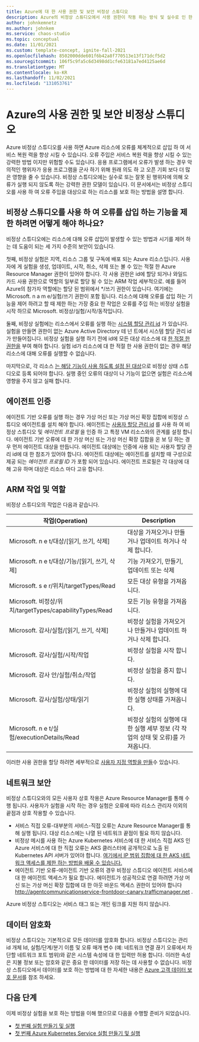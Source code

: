 ```yaml
---
title: Azure에 대 한 사용 권한 및 보안 비정상 스튜디오
description: Azure의 비정상 스튜디오에서 사용 권한이 작동 하는 방식 및 실수로 인 한 오류 주입 으로부터 리소스를 보호 하는 방법을 이해 합니다.
author: johnkemnetz
ms.author: johnkem
ms.service: chaos-studio
ms.topic: conceptual
ms.date: 11/01/2021
ms.custom: template-concept, ignite-fall-2021
ms.openlocfilehash: 8502000dde601f6b42a8f770513e13f171dcf5d2
ms.sourcegitcommit: 106f5c9fa5c6d3498dd1cfe63181a7ed4125ae6d
ms.translationtype: MT
ms.contentlocale: ko-KR
ms.lasthandoff: 11/02/2021
ms.locfileid: "131053761"
---
```

# <a name="permissions-and-security-in-azure-chaos-studio"></a>Azure의 사용 권한 및 보안 비정상 스튜디오

Azure 비정상 스튜디오를 사용 하면 Azure 리소스에 오류를 체계적으로 삽입 하 여 서비스 복원 력을 향상 시킬 수 있습니다. 오류 주입은 서비스 복원 력을 향상 시킬 수 있는 강력한 방법 이지만 위험할 수도 있습니다. 응용 프로그램에서 오류가 발생 하는 경우 악의적인 행위자가 응용 프로그램을 군사 하기 위해 원래 의도 하 고 오픈 기회 보다 더 많은 영향을 줄 수 있습니다. 비정상 스튜디오에는 실수로 또는 잘못 된 행위자에 의해 오류가 실행 되지 않도록 하는 강력한 권한 모델이 있습니다. 이 문서에서는 비정상 스튜디오를 사용 하 여 오류 주입을 대상으로 하는 리소스를 보호 하는 방법을 설명 합니다.

## <a name="how-can-i-restrict-the-ability-to-inject-faults-with-chaos-studio"></a>비정상 스튜디오를 사용 하 여 오류를 삽입 하는 기능을 제한 하려면 어떻게 해야 하나요?

비정상 스튜디오에는 리소스에 대해 오류 삽입이 발생할 수 있는 방법과 시기를 제어 하는 데 도움이 되는 세 가지 수준의 보안이 있습니다.

첫째, 비정상 실험은 지역, 리소스 그룹 및 구독에 배포 되는 Azure 리소스입니다. 사용자에 게 실험을 생성, 업데이트, 시작, 취소, 삭제 또는 볼 수 있는 적절 한 Azure Resource Manager 권한이 있어야 합니다. 각 사용 권한은 id에 할당 되거나 와일드 카드 사용 권한으로 역할의 일부로 할당 될 수 있는 ARM 작업 세부적으로. 예를 들어 Azure의 참가자 역할에는 할당 된 범위에서 */쓰기 권한이 있습니다. 여기에는 Microsoft. n a m e/실험/쓰기 권한이 포함 됩니다. 리소스에 대해 오류를 삽입 하는 기능을 제어 하려고 할 때 제한 하는 가장 중요 한 작업은 오류를 주입 하는 비정상 실험을 시작 하므로 Microsoft. 비정상/실험/시작/동작입니다.

둘째, 비정상 실험에는 리소스에서 오류를 실행 하는 [시스템 할당 관리 id](../active-directory/managed-identities-azure-resources/overview.md) 가 있습니다. 실험을 만들면 권한이 없는 Azure Active Directory 테 넌 트에서 시스템 할당 관리 id가 만들어집니다. 비정상 실험을 실행 하기 전에 id에 모든 대상 리소스에 대 [한 적절 한 권한을](chaos-studio-fault-providers.md) 부여 해야 합니다. 실험 id가 리소스에 대 한 적절 한 사용 권한이 없는 경우 해당 리소스에 대해 오류를 실행할 수 없습니다.

마지막으로, 각 리소스 [는 해당 기능이 사용 하도록 설정 된 대상](chaos-studio-targets-capabilities.md)으로 비정상 상태 스튜디오로 등록 되어야 합니다. 실행 중인 오류의 대상이 나 기능이 없으면 실험은 리소스에 영향을 주지 않고 실패 합니다.

## <a name="agent-authentication"></a>에이전트 인증

에이전트 기반 오류를 실행 하는 경우 가상 머신 또는 가상 머신 확장 집합에 비정상 스튜디오 에이전트를 설치 해야 합니다. 에이전트는 [사용자 할당 관리 id](../active-directory/managed-identities-azure-resources/overview.md) 를 사용 하 여 비정상 스튜디오 및 *에이전트 프로필* 을 인증 하 고 특정 VM 리소스와의 관계를 설정 합니다. 에이전트 기반 오류에 대 한 가상 머신 또는 가상 머신 확장 집합을 온 보 딩 하는 경우 먼저 에이전트 대상을 만듭니다. 에이전트 대상에는 인증에 사용 되는 사용자 할당 관리 id에 대 한 참조가 있어야 합니다. 에이전트 대상에는 에이전트를 설치할 때 구성으로 제공 되는 *에이전트 프로필 ID* 가 포함 되어 있습니다. 에이전트 프로필은 각 대상에 대해 고유 하며 대상은 리소스 마다 고유 합니다.

## <a name="arm-operations-and-roles"></a>ARM 작업 및 역할

비정상 스튜디오의 작업은 다음과 같습니다.

| 작업(Operation) | Description |
| -- | -- |
| Microsoft. n e t/대상/[읽기, 쓰기, 삭제] | 대상을 가져오거나 만들거나 업데이트 하거나 삭제 합니다. |
| Microsoft. n e t/대상/기능/[읽기, 쓰기, 삭제] | 기능 가져오기, 만들기, 업데이트 또는 삭제 |
| Microsoft. s e r/위치/targetTypes/Read | 모든 대상 유형을 가져옵니다. |
| Microsoft. 비정상/위치/targetTypes/capabilityTypes/Read | 모든 기능 유형을 가져옵니다. |
| Microsoft. 감사/실험/[읽기, 쓰기, 삭제] | 비정상 실험을 가져오거나 만들거나 업데이트 하거나 삭제 합니다. |
| Microsoft. 감사/실험/시작/작업 | 비정상 실험을 시작 합니다. |
| Microsoft. 감사 안/실험/취소/작업 | 비정상 실험을 중지 합니다. |
| Microsoft. 감사/실험/상태/읽기 | 비정상 실험의 실행에 대 한 실행 상태를 가져옵니다. |
| Microsoft. n e t/실험/executionDetails/Read | 비정상 실험의 실행에 대 한 실행 세부 정보 (각 작업의 상태 및 오류)를 가져옵니다. |

이러한 사용 권한을 할당 하려면 세부적으로 [사용자 지정 역할을 만들](../role-based-access-control/custom-roles.md)수 있습니다.

## <a name="network-security"></a>네트워크 보안

비정상 스튜디오와의 모든 사용자 상호 작용은 Azure Resource Manager를 통해 수행 됩니다. 사용자가 실험을 시작 하는 경우 실험은 오류에 따라 리소스 관리자 이외의 끝점과 상호 작용할 수 있습니다.
* 서비스 직접 오류-대부분의 서비스-직접 오류는 Azure Resource Manager를 통해 실행 됩니다. 대상 리소스에는 나열 된 네트워크 끝점이 필요 하지 않습니다.
* 비정상 메시를 사용 하는 Azure Kubernetes 서비스에 대 한 서비스 직접 AKS 인 Azure 서비스에 대 한 직접 오류는 AKS 클러스터에 공개적으로 노출 된 Kubernetes API 서버가 있어야 합니다. [여기에서 IP 범위 집합에 대 한 AKS 네트워크 액세스를 제한 하는 방법을 배울 수 있습니다.](../aks/api-server-authorized-ip-ranges.md)
* 에이전트 기반 오류-에이전트 기반 오류의 경우 비정상 스튜디오 에이전트 서비스에 대 한 에이전트 액세스가 필요 합니다. 에이전트가 성공적으로 연결 하려면 가상 머신 또는 가상 머신 확장 집합에 대 한 아웃 바운드 액세스 권한이 있어야 합니다 http://agentcommunicationservice-frontdoor-canary.trafficmanager.net .

Azure 비정상 스튜디오는 서비스 태그 또는 개인 링크를 지원 하지 않습니다.

## <a name="data-encryption"></a>데이터 암호화

비정상 스튜디오는 기본적으로 모든 데이터를 암호화 합니다. 비정상 스튜디오는 관리 id 개체 Id, 실험/단계/분기 이름 및 오류 매개 변수 (예: 네트워크 연결 끊기 오류에서 차단할 네트워크 포트 범위)와 같은 시스템 속성에 대 한 입력만 허용 합니다. 이러한 속성은 지불 정보 또는 암호와 같은 중요 한 데이터를 저장 하는 데 사용할 수 없습니다. 비정상 스튜디오에서 데이터를 보호 하는 방법에 대 한 자세한 내용은 [Azure 고객 데이터 보호 문서](../security/fundamentals/protection-customer-data.md)를 참조 하세요.

## <a name="next-steps"></a>다음 단계
이제 비정상 실험을 보호 하는 방법을 이해 했으므로 다음을 수행할 준비가 되었습니다.
- [첫 번째 실험 만들기 및 실행](chaos-studio-tutorial-service-direct.md)
- [첫 번째 Azure Kubernetes Service 실험 만들기 및 실행](chaos-studio-tutorial-aks.md)
